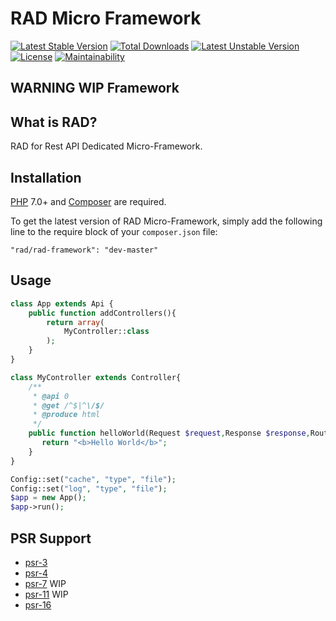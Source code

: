 RAD Micro Framework
==========================

[![Latest Stable Version](https://poser.pugx.org/rad/rad-framework/v/stable)](https://packagist.org/packages/rad/rad-framework)
[![Total Downloads](https://poser.pugx.org/rad/rad-framework/downloads)](https://packagist.org/packages/rad/rad-framework)
[![Latest Unstable Version](https://poser.pugx.org/rad/rad-framework/v/unstable)](https://packagist.org/packages/rad/rad-framework)
[![License](https://poser.pugx.org/rad/rad-framework/license)](https://packagist.org/packages/rad/rad-framework)
[![Maintainability](https://api.codeclimate.com/v1/badges/8e095176dd6216eea653/maintainability)](https://codeclimate.com/github/guillaumemonet/Rad/maintainability)

## WARNING WIP Framework

## What is RAD?
RAD for Rest API Dedicated Micro-Framework.

## Installation

[PHP](https://php.net) 7.0+ and [Composer](https://getcomposer.org) are required.

To get the latest version of RAD Micro-Framework, simply add the following line to the require block of your `composer.json` file:

```
"rad/rad-framework": "dev-master"
```

## Usage

```php
class App extends Api {
    public function addControllers(){
        return array(
            MyController::class
        );
    }
}

class MyController extends Controller{
    /**
     * @api 0
     * @get /^$|^\/$/
     * @produce html
     */
    public function helloWorld(Request $request,Response $response,Route $route){
       return "<b>Hello World</b>";
    }
}

Config::set("cache", "type", "file");
Config::set("log", "type", "file");
$app = new App();
$app->run();

```

## PSR Support

* [psr-3](http://www.php-fig.org/psr/psr-3/)
* [psr-4](http://www.php-fig.org/psr/psr-4/)
* [psr-7](http://www.php-fig.org/psr/psr-7/) WIP
* [psr-11](http://www.php-fig.org/psr/psr-11/) WIP
* [psr-16](http://www.php-fig.org/psr/psr-16/)



